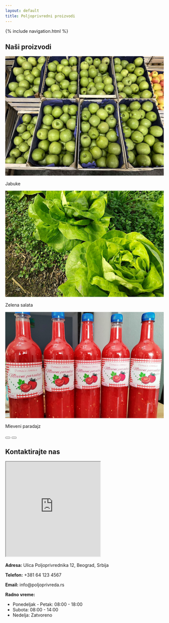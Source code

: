 ```yaml
---
layout: default
title: Poljoprivredni proizvodi
---
```

{% include navigation.html %}
<section id="proizvodi" class="container my-5">
        <h2 class="text-center mb-4">Naši proizvodi</h2>
        <div id="productCarousel" class="carousel slide" data-bs-ride="carousel">
            <div class="carousel-inner">
                <div class="carousel-item active text-center">
                    <img src="/assets/images/apples.jpg" class="d-block mx-auto" alt="Jabuke">
                    <p class="mt-2">Jabuke</p>
                </div>
                <div class="carousel-item text-center">
                    <img src="/assets/images/lettuce.jpg" class="d-block mx-auto" alt="Zelena salata">
                    <p class="mt-2">Zelena salata</p>
                </div>
                <div class="carousel-item text-center">
                    <img src="/assets/images/tomato_juice.jpg" class="d-block mx-auto" alt="Mleveni paradajz">
                    <p class="mt-2">Mleveni paradajz</p>
                </div>
            </div>
            <button class="carousel-control-prev" type="button" data-bs-target="#productCarousel" data-bs-slide="prev">
                <span class="carousel-control-prev-icon" aria-hidden="true"></span>
            </button>
            <button class="carousel-control-next" type="button" data-bs-target="#productCarousel" data-bs-slide="next">
                <span class="carousel-control-next-icon" aria-hidden="true"></span>
            </button>
        </div>
</section>
<section id="kontakt" class="container my-5">
        <h2 class="text-center mb-4">Kontaktirajte nas</h2>
        <div class="row">
            <div class="col-md-6">
                <iframe class="w-100" height="300" src="https://www.google.com/maps/embed?" allowfullscreen></iframe>
            </div>
            <div class="col-md-6">
                <p><strong>Adresa:</strong> Ulica Poljoprivrednika 12, Beograd, Srbija</p>
                <p><strong>Telefon:</strong> +381 64 123 4567</p>
                <p><strong>Email:</strong> info@poljoprivreda.rs</p>
                <p><strong>Radno vreme:</strong></p>
                <ul>
                    <li>Ponedeljak - Petak: 08:00 - 18:00</li>
                    <li>Subota: 08:00 - 14:00</li>
                    <li>Nedelja: Zatvoreno</li>
                </ul>
            </div>
        </div>
</section>